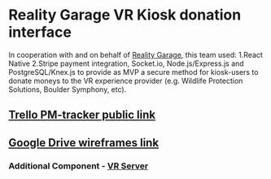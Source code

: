 # Reality Garage VR Kiosk donation interface

In cooperation with and on behalf of [Reality Garage](http://realitygarage.com/), this team used:
1.React Native
2.Stripe payment integration, Socket.io, Node.js/Express.js and PostgreSQL/Knex.js to provide as MVP a secure method for kiosk-users to donate moneys to the VR experience provider (e.g. Wildlife Protection Solutions, Boulder Symphony, etc).

##

## [Trello PM-tracker public link](https://trello.com/b/NjV8tJT7/vr-app)
## [Google Drive wireframes link](https://drive.google.com/drive/folders/0BwXfo7CF48C2SjZaU2lRNVhWWFk)

### Additional Component - [VR Server](https://github.com/tasmandrake/vr_server)

